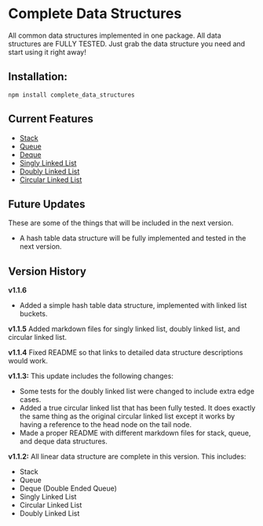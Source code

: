 # Complete Data Structures

All common data structures implemented in one package. All data structures are FULLY TESTED. Just grab the data structure you need and start using it right away!

## Installation:

    npm install complete_data_structures

## Current Features

  - [Stack](./src/linear/stack/stack.md)
  - [Queue](./src/linear/queue/queue.md)
  - [Deque](./src/linear/deque/deque.md)
  - [Singly Linked List](./src/linear/singlyLinkedList/singlyLinkedList.md)
  - [Doubly Linked List](./src/linear/doublyLinkedList/doublyLinkedList.md)
  - [Circular Linked List](./src/linear/circularLinkedList/circularLinkedList.md)

## Future Updates

These are some of the things that will be included in the next version.
  - A hash table data structure will be fully implemented and tested in the next version.

## Version History

**v1.1.6**
  - Added a simple hash table data structure, implemented with linked list buckets.

**v1.1.5**
Added markdown files for singly linked list, doubly linked list, and circular linked list.

**v1.1.4**
Fixed README so that links to detailed data structure descriptions would work.

**v1.1.3:**
This update includes the following changes:
  - Some tests for the doubly linked list were changed to include extra edge cases.
  - Added a true circular linked list that has been fully tested. It does exactly the same thing as the original circular linked list except it works by having a reference to the head node on the tail node.
  - Made a proper README with different markdown files for stack, queue, and deque data structures.

**v1.1.2:**
All linear data structure are complete in this version. This includes:
  - Stack
  - Queue
  - Deque (Double Ended Queue)
  - Singly Linked List
  - Circular Linked List
  - Doubly Linked List